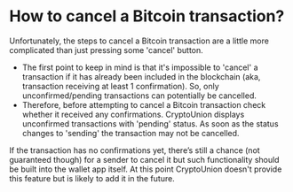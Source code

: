 # How to cancel a Bitcoin transaction?

Unfortunately, the steps to cancel a Bitcoin transaction are a little more complicated than just pressing some 'cancel' button.

- The first point to keep in mind is that it's impossible to 'cancel' a transaction if it has already been included in the blockchain (aka, transaction receiving at least 1 confirmation). So, only unconfirmed/pending transactions can potentially be cancelled.
- Therefore, before attempting to cancel a Bitcoin transaction check whether it received any confirmations. CryptoUnion displays unconfirmed transactions with 'pending' status. As soon as the status changes to 'sending' the transaction may not be cancelled.

If the transaction has no confirmations yet, there’s still a chance (not guaranteed though) for a sender to cancel it but such functionality should be built into the wallet app itself. At this point CryptoUnion doesn't provide this feature but is likely to add it in the future.
